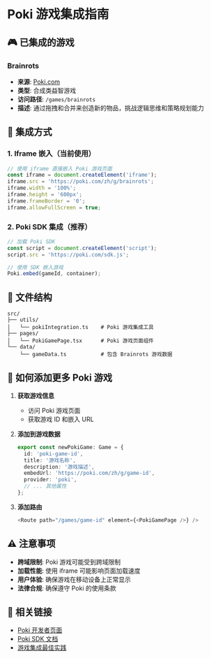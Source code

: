 # Poki 游戏集成指南

## 🎮 已集成的游戏

### Brainrots
- **来源**: [Poki.com](https://poki.com/zh/g/brainrots)
- **类型**: 合成类益智游戏
- **访问路径**: `/games/brainrots`
- **描述**: 通过拖拽和合并来创造新的物品，挑战逻辑思维和策略规划能力

## 🔧 集成方式

### 1. Iframe 嵌入（当前使用）
```typescript
// 使用 iframe 直接嵌入 Poki 游戏页面
const iframe = document.createElement('iframe');
iframe.src = 'https://poki.com/zh/g/brainrots';
iframe.width = '100%';
iframe.height = '600px';
iframe.frameBorder = '0';
iframe.allowFullScreen = true;
```

### 2. Poki SDK 集成（推荐）
```typescript
// 加载 Poki SDK
const script = document.createElement('script');
script.src = 'https://poki.com/sdk.js';

// 使用 SDK 嵌入游戏
Poki.embed(gameId, container);
```

## 📁 文件结构

```
src/
├── utils/
│   └── pokiIntegration.ts    # Poki 游戏集成工具
├── pages/
│   └── PokiGamePage.tsx      # Poki 游戏页面组件
└── data/
    └── gameData.ts           # 包含 Brainrots 游戏数据
```

## 🚀 如何添加更多 Poki 游戏

1. **获取游戏信息**
   - 访问 Poki 游戏页面
   - 获取游戏 ID 和嵌入 URL

2. **添加到游戏数据**
   ```typescript
   export const newPokiGame: Game = {
     id: 'poki-game-id',
     title: '游戏名称',
     description: '游戏描述',
     embedUrl: 'https://poki.com/zh/g/game-id',
     provider: 'poki',
     // ... 其他属性
   };
   ```

3. **添加路由**
   ```typescript
   <Route path="/games/game-id" element={<PokiGamePage />} />
   ```

## ⚠️ 注意事项

- **跨域限制**: Poki 游戏可能受到跨域限制
- **加载性能**: 使用 iframe 可能影响页面加载速度
- **用户体验**: 确保游戏在移动设备上正常显示
- **法律合规**: 确保遵守 Poki 的使用条款

## 🔗 相关链接

- [Poki 开发者页面](https://poki.com/zh/g/brainrots)
- [Poki SDK 文档](https://poki.com/developers)
- [游戏集成最佳实践](https://poki.com/zh/g/brainrots)
